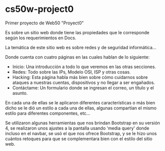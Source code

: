 # cs50w-project0

Primer proyecto de Web50 "Proyect0"

Es sobre un sitio web donde tiene las propiedades que le corresponde según los requerimientos en Docs.

La temática de este sitio web es sobre redes y de seguridad informática...

Donde cuenta con cuatro páginas en las cuales hablan de lo siguiente:
- Inicio: Una introducción a todo lo que veremos en las otras secciones.
- Redes: Todo sobre las IPs, Modelo OSI, ISP y otras cosas.
- Hacking: Esta página habla más bien sobre cómo cuidarnos sobre ataques a nuestras cuentas, dispositivos y no llegar a ser engañados.
- Contáctame: Un formulario donde se ingresan el correo, un título y el asunto.

En cada una de ellas se le aplicaron diferentes características o más bien dicho se le dió un estilo a cada una de ellas, algunas compartían el mismo estilo para diferentes componentes, etc...

Se utilizaron algunas herramientas que nos brindan Bootstrap en su versión 4, se realizaron unos ajustes a la pantalla usando 'media query' donde incluso en el navbar, se usó el que nos ofrece Bootstrap, y se le hizo unos cuántos retoques para que se complementara bien con el estilo del sitio web.
